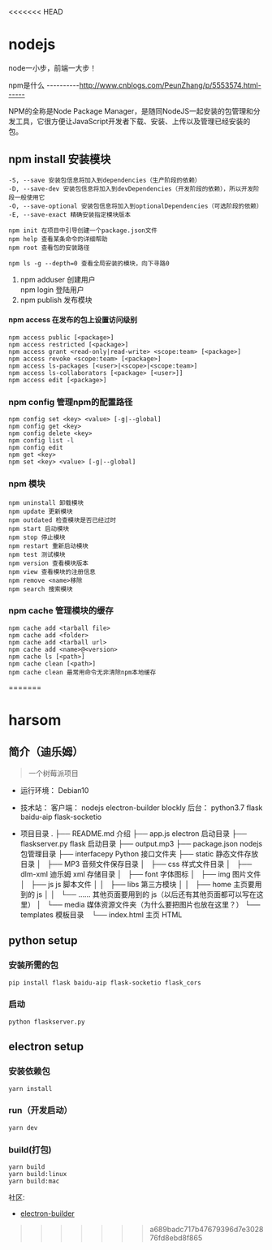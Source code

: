 <<<<<<< HEAD
# nodejs
node一小步，前端一大步！

npm是什么
----------http://www.cnblogs.com/PeunZhang/p/5553574.html------

NPM的全称是Node Package Manager，是随同NodeJS一起安装的包管理和分发工具，它很方便让JavaScript开发者下载、安装、上传以及管理已经安装的包。
## npm install 安装模块
    -S, --save 安装包信息将加入到dependencies（生产阶段的依赖）
    -D, --save-dev 安装包信息将加入到devDependencies（开发阶段的依赖），所以开发阶段一般使用它
    -O, --save-optional 安装包信息将加入到optionalDependencies（可选阶段的依赖）
    -E, --save-exact 精确安装指定模块版本

    npm init 在项目中引导创建一个package.json文件
    npm help 查看某条命令的详细帮助 
    npm root 查看包的安装路径

    npm ls -g --depth=0 查看全局安装的模块，向下寻路0

1. npm adduser 创建用户<br> 
    npm login   登陆用户 <br>
2. npm publish 发布模块 <br>

#### npm access 在发布的包上设置访问级别
    npm access public [<package>]
    npm access restricted [<package>]
    npm access grant <read-only|read-write> <scope:team> [<package>]
    npm access revoke <scope:team> [<package>]
    npm access ls-packages [<user>|<scope>|<scope:team>]
    npm access ls-collaborators [<package> [<user>]]
    npm access edit [<package>]

### npm config 管理npm的配置路径
    npm config set <key> <value> [-g|--global]
    npm config get <key>
    npm config delete <key>
    npm config list -l 
    npm config edit
    npm get <key>
    npm set <key> <value> [-g|--global]
    
### npm 模块
    npm uninstall 卸载模块 
    npm update 更新模块
    npm outdated 检查模块是否已经过时
    npm start 启动模块
    npm stop 停止模块
    npm restart 重新启动模块
    npm test 测试模块
    npm version 查看模块版本
    npm view 查看模块的注册信息
    npm remove <name>移除
    npm search 搜索模块

### npm cache 管理模块的缓存
    npm cache add <tarball file>
    npm cache add <folder>
    npm cache add <tarball url>
    npm cache add <name>@<version>
    npm cache ls [<path>]
    npm cache clean [<path>]
    npm cache clean 最常用命令无非清除npm本地缓存
=======
# harsom


## 简介（迪乐姆）

> 一个树莓派项目

- 运行环境： Debian10

- 技术站：
	客户端：
		nodejs
		electron-builder
		blockly
	后台：
		python3.7
		flask
		baidu-aip
		flask-socketio

- 项目目录
	.
	├── README.md    	介绍
	├── app.js 			electron 启动目录
	├── flaskserver.py 	flask 启动目录
	├── output.mp3
	├── package.json 	nodejs 包管理目录
	├── interfacepy 	Python 接口文件夹
	├── static 			静态文件存放目录
	│   ├── MP3 		音频文件保存目录
	│   ├── css 		样式文件目录
	│   ├── dlm-xml 	迪乐姆 xml 存储目录
	│   ├── font 		字体图标
	│   ├── img 		图片文件
	│   ├── js 			js 脚本文件
	│	│   ├── libs 	第三方模块
	│	│   ├── home    主页要用到的 js
	│	│   └── ……    	其他页面要用到的 js（以后还有其他页面都可以写在这里）
	│   └── media 		媒体资源文件夹（为什么要把图片也放在这里？）
	└── templates 		模板目录
	    └── index.html  主页 HTML



## python setup

### 安装所需的包
```
pip install flask baidu-aip flask-socketio flask_cors
```


### 启动
```
python flaskserver.py
```




## electron setup

### 安装依赖包

```
yarn install
```

### run（开发启动）

```
yarn dev
```

### build(打包)

```
yarn build
yarn build:linux
yarn build:mac
```



社区:
- [electron-builder](https://www.electron.build)

>>>>>>> a689badc717b47679396d7e302876fd8ebd8f865
